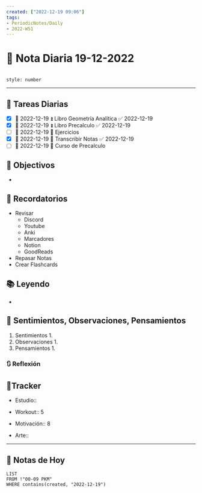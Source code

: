 ```yaml
---
created: ["2022-12-19 09:06"]
tags:
- PeriodicNotes/Daily
- 2022-W51
---
```


# 📅 Nota Diaria 19-12-2022
```toc

style: number

```

---
## 🔷 Tareas Diarias
- [x] 📅 2022-12-19 ⏫ Libro Geometría Analítica ✅ 2022-12-19
- [x] 📅 2022-12-19 ⏫ Libro Precalculo ✅ 2022-12-19
- [ ] 📅 2022-12-19 🔼 Ejercicios
- [x] 📅 2022-12-19 🔼 Transcribir Notas ✅ 2022-12-19
- [ ] 📅 2022-12-19 🔽 Curso de Precalculo

## 🎯 Objectivos
- 
## 📕 Recordatorios
- Revisar
	- Discord
	- Youtube
	- Anki
	- Marcadores
	- Notion
	- GoodReads
- Repasar Notas
- Crear Flashcards

## 📚 Leyendo
- 
## 💬 Sentimientos, Observaciones, Pensamientos 
1. Sentimientos
	1. 
2. Observaciones
	1. 
3. Pensamientos
	1. 
### 🔃 Reflexión

## 🔷Tracker

- Estudio::

- Workout:: 5

- Motivación:: 8

- Arte::
---

## 📅 Notas de Hoy
```dataview
LIST 
FROM !"00-09 PKM" 
WHERE contains(created, "2022-12-19")
```